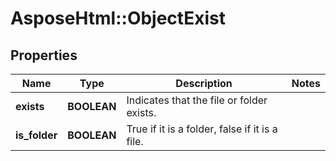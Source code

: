 # AsposeHtml::ObjectExist

## Properties
| Name          | Type        | Description                                    | Notes  |
|---------------|-------------|------------------------------------------------|--------|
| **exists**    | **BOOLEAN** | Indicates that the file or folder exists.      |        |
| **is_folder** | **BOOLEAN** | True if it is a folder, false if it is a file. |        |

